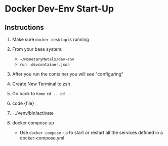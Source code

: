 # Docker Dev-Env Start-Up

## Instructions
1) Make sure ``docker desktop`` is running

2) From your base system:

    - ``~/MonetaryMetals/dev-env``
    - ``run .devcontainer.json``

3) After you run the container you will see "configuring"
4) Create New Terminal to zsh
5) Go back to ``home``
    ``cd .. cd ..``
6) code {file}

7) . ./venv/bin/activate
8) docker compose up
    - Use ``docker-compose up`` to start or restart all the services defined in a docker-compose.yml
